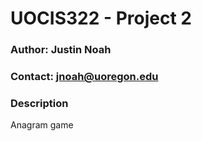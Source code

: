 # UOCIS322 - Project 2 #

### Author: Justin Noah

### Contact: jnoah@uoregon.edu

### Description

Anagram game
